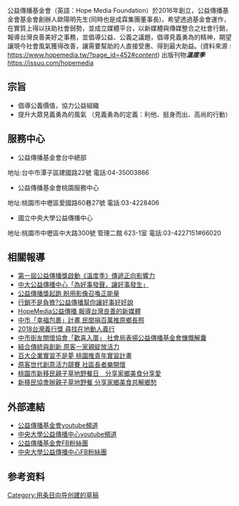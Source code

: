 公益傳播基金會（英語：Hope Media
Foundation）於2016年創立，公益傳播基金會基金會創辦人歐陽明先生(同時也是成霖集團董事長)，希望透過基金會運作，在實質上得以扶助社會弱勢，並成立媒體平台，以新媒體與傳媒整合之社會行銷，報導台灣良善美好之事務，並倡導公益、公義之議題，倡導見義勇為的精神，期望讓現今社會風氣獲得改善，讓需要幫助的人直接受惠、得到最大助益。(資料來源
: <https://www.hopemedia.tw/?page_id=452#content>)
出版刊物***溫度季***<https://issuu.com/hopemedia>

## 宗旨

  - 倡導公義價值，協力公益組織
  - 提升大眾見義勇為的風氣 （見義勇為的定義：利他、挺身而出、高尚的行動）

## 服務中心

  - 公益傳播基金會台中總部

地址:台中市潭子區建國路22號 電話:04-35003866

  - 公益傳播基金會桃園服務中心

地址:桃園市中壢區愛國路60巷27號 電話:03-4228406

  - 國立中央大學公益傳播中心

地址:桃園市中壢區中大路300號 管理二館 623-1室 電話:03-4227151\#66020

## 相關報導

  - [第一屆公益傳播獎啟動《溫度季》傳遞正向影響力](https://n.yam.com/Article/20181122889734)
  - [中大公益傳播中心「為好事發聲，讓好事發生」](https://udn.com/news/story/7324/3007887)
  - [公益傳播獎起跑 盼用影像召喚正能量](https://money.udn.com/money/story/5641/3443305)
  - [行銷不是負擔?公益傳播幫你讓好事好好說](https://www.peopo.org/news/388145)
  - [HopeMedia公益傳播
    報導台灣良善的新媒體](http://www.ntdtv.com.tw/b5/20170901/video/204445.html?HopeMedia%E5%85%AC%E7%9B%8A%E5%82%B3%E6%92%AD%20%E5%A0%B1%E5%B0%8E%E5%8F%B0%E7%81%A3%E8%89%AF%E5%96%84%E7%9A%84%E6%96%B0%E5%AA%92%E9%AB%94)
  - [中市「幸福包裹」計畫
    民間捐百萬推原鄉長照](http://news.ltn.com.tw/news/life/breakingnews/2374384)
  - [2018台灣義行獎 尋找在地動人義行](https://money.udn.com/money/story/6722/3250486)
  - [中市街友關懷協會「歡喜入厝」
    社會局表揚公益傳播基金會慷慨解囊](https://www.chinatimes.com/realtimenews/20171129005521-260405)
  - [結合傳統與創新 原客一家親綻放活力](https://newtalk.tw/news/view/2017-11-04/102811)
  - [百大企業實習不是夢 桃園推青年實習計畫](https://udn.com/news/story/7324/3211474)
  - [原客世代創意活力競賽 社區長者樂開懷](http://www.hakkatv.org.tw/news/161333)
  - [桃園市新移民親子草地野餐日　分享家鄉美食分享愛](https://www.ettoday.net/news/20171203/1065126.htm)
  - [新移民協會辦親子草地野餐
    分享家鄉美食共解鄉愁](https://tw.news.yahoo.com/%E6%96%B0%E7%A7%BB%E6%B0%91%E5%8D%94%E6%9C%83%E8%BE%A6%E8%A6%AA%E5%AD%90%E8%8D%89%E5%9C%B0%E9%87%8E%E9%A4%90-%E5%88%86%E4%BA%AB%E5%AE%B6%E9%84%89%E7%BE%8E%E9%A3%9F%E5%85%B1%E8%A7%A3%E9%84%89%E6%84%81-041310176.html)

## 外部連結

  - [公益傳播基金會youtube頻道](https://www.youtube.com/channel/UCRPUywrRYRnMXhPOpjhlTcg)
  - [中央大學公益傳播中心youtube頻道](https://www.youtube.com/channel/UCh7s_5yS9hhIYm7BmgIpkTg/videos)
  - [公益傳播基金會FB粉絲團](https://www.facebook.com/HopeMedia.org/)
  - [中央大學公益傳播中心FB粉絲團](https://www.facebook.com/NCU.CMSI/)

## 参考资料

[Category:用条目向导创建的草稿](https://zh.wikipedia.org/wiki/Category:用条目向导创建的草稿 "wikilink")